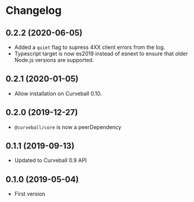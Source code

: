 Changelog
=========

0.2.2 (2020-06-05)
---------

* Added a `quiet` flag to supress 4XX client errors from the log.
* Typescript target is now es2019 instead of esnext to ensure that older
  Node.js versions are supported.


0.2.1 (2020-01-05)
------------------

* Allow installation on Curveball 0.10.


0.2.0 (2019-12-27)
------------------

* `@curveball/core` is now a peerDependency


0.1.1 (2019-09-13)
-----------------

* Updated to Curveball 0.9 API


0.1.0 (2019-05-04)
------------------

* First version
